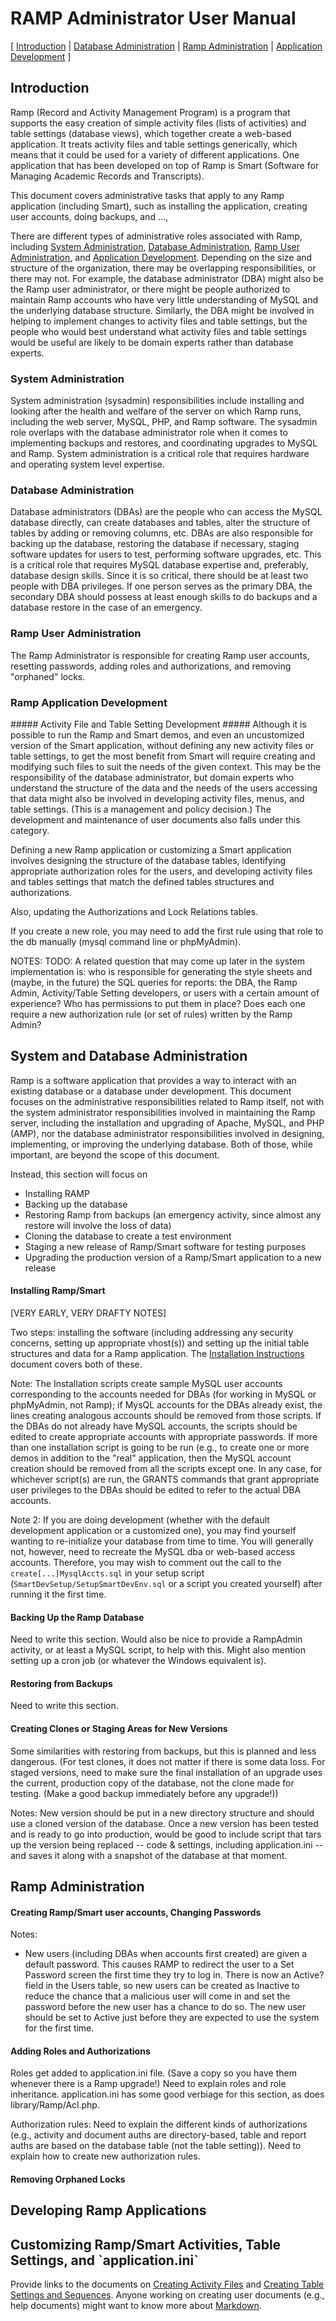 # RAMP Administrator User Manual #

[ [Introduction](#intro) |
  [Database Administration](#sys_dba) |
  [Ramp Administration](#rdba) |
  [Application Development](#devel) ]

<h2 id="intro">Introduction</h2>

Ramp (Record and Activity Management Program) is a program that
supports the easy creation of simple activity files (lists of
activities) and table settings (database views), which together
create a web-based application.  It treats activity files and table
settings generically, which means that it could be used for a variety
of different applications.  One application that has been developed
on top of Ramp is Smart (Software for Managing Academic Records and
Transcripts).

This document covers administrative tasks that apply to any Ramp
application (including Smart), such as installing the
application, creating user accounts, doing backups, and ..., 

There are different types of administrative roles associated with
Ramp, including [System Administration](#sysadmin), [Database
Administration](#dba), [Ramp User Administration](#ramp_dba), and
[Application Development](#development).
Depending on the size and structure of the organization,
there may be overlapping responsibilities, or there may not.
For example, the database administrator (DBA) might also be the
Ramp user administrator, or there might be people authorized to
maintain Ramp accounts who have very little understanding of MySQL
and the underlying database structure.  Similarly, the DBA might
be involved in helping to implement changes to activity files and
table settings, but the people who would best understand what
activity files and table settings would be useful are likely to be
domain experts rather than database experts.

<h3 id="sysadmin">System Administration</h3>
System administration (sysadmin) responsibilities include installing and
looking after the health and welfare of the server on which Ramp
runs, including the web server, MySQL, PHP, and Ramp software.  The
sysadmin role overlaps with the database administrator role when
it comes to implementing backups and restores, and coordinating
upgrades to MySQL and Ramp.  System administration is a critical
role that requires hardware and operating system level expertise.

<h3 id="dba">Database Administration</h3>
Database administrators (DBAs) are the people who can access the MySQL
database directly, can create databases and tables, alter the
structure of tables by adding or removing columns, etc.  DBAs are
also responsible for backing up the database, restoring the database
if necessary, staging software updates for users to test, performing
software upgrades, etc.  This is a critical role that requires MySQL
database expertise and, preferably, database design skills. Since it
is so critical, there should be at least two people with DBA
privileges.  If one person serves as the primary DBA, the secondary
DBA should possess at least enough skills to do backups and a database
restore in the case of an emergency.

<h3 id="ramp_dba">Ramp User Administration</h3>
The Ramp Administrator is responsible for creating Ramp user accounts,
resetting passwords, adding roles and authorizations, and removing "orphaned" locks.

<h3 id="development">Ramp Application Development</h3>
##### Activity File and Table Setting Development #####
Although it is possible to run the Ramp and Smart demos, and even an
uncustomized version of the Smart application, without defining any
new activity files or table settings, to get the most benefit from
Smart will require creating and modifying such files to suit the needs
of the given context.  This may be the responsibility
of the database administrator, but domain experts who
understand the structure of the data and the needs of the users
accessing that data might also be involved in developing activity
files, menus, and table settings.  (This is a management and policy
decision.)
The development and maintenance of user documents also falls under
this category.

Defining a new Ramp application or customizing a Smart application
involves designing the structure of the database tables, identifying
appropriate authorization roles for the users, and developing activity
files and tables settings that match the defined tables structures and
authorizations.

Also, updating the Authorizations and Lock Relations tables.

If you create a new role, you may need to add the first rule using that
role to the db manually (mysql command line or phpMyAdmin).

NOTES:  TODO:
A related question that may come up later in the system implementation is:
who is responsible for generating the style sheets and (maybe, in the
future) the SQL queries for reports: the DBA, the Ramp Admin,
Activity/Table Setting developers, or users with a certain amount of
experience?  Who has permissions to put them in place?  Does each one
require a new authorization rule (or set of rules) written by the Ramp
Admin?

<h2 id="sys_dba"> System and Database Administration </h2>

Ramp is a software application that provides a way to interact with an
existing database or a database under development.  This document
focuses on the administrative responsibilities related to Ramp itself,
not with the system administrator responsibilities involved
in maintaining the Ramp server, including the installation
and upgrading of Apache, MySQL, and PHP (AMP), nor the database
administrator responsibilities involved in designing, implementing, or
improving the underlying database.  Both of those, while important, are
beyond the scope of this document.  

Instead, this section will focus on
  - Installing RAMP
  - Backing up the database
  - Restoring Ramp from backups (an emergency activity, since almost any
    restore will involve the loss of data)
  - Cloning the database to create a test environment
  - Staging a new release of Ramp/Smart software for testing purposes
  - Upgrading the production version of a Ramp/Smart application to a
    new release

#### Installing Ramp/Smart ####

[VERY EARLY, VERY DRAFTY NOTES]

Two steps: installing the software (including addressing any security
concerns, setting up appropriate vhost(s)) and setting up the initial
table structures and data for a Ramp application.  The 
[Installation Instructions][install] document covers both of these.

Note: The Installation scripts
create sample MySQL user accounts corresponding to the accounts needed for
DBAs (for working in MySQL or phpMyAdmin, not Ramp); if MysQL accounts
for the DBAs already exist, the lines creating analogous accounts
should be removed from those scripts.  If the DBAs do not already have
MySQL accounts, the scripts should be edited to create appropriate
accounts with appropriate passwords.  If more than one installation
script is going to be run (e.g., to create one or more demos in
addition to the "real" application, then the MySQL account creation
should be removed from all the scripts except one.  In any case, for
whichever script(s) are run, the GRANTS commands that grant
appropriate user privileges to the DBAs should be edited to refer to
the actual DBA accounts.

Note 2: If you are doing development (whether with the default development
application or a customized one), you may find yourself wanting to
re-initialize your database from time to time.  You will generally
not, however, need to recreate the MySQL dba or web-based access
accounts.  Therefore, you may wish to comment out the call to the
`create[...]MysqlAccts.sql` in your setup script
(`SmartDevSetup/SetupSmartDevEnv.sql` or a script you created yourself)
after running it the first time.

#### Backing Up the Ramp Database ####

Need to write this section.  Would also be nice to provide a RampAdmin
activity, or at least a MySQL script, to help with this.  Might also
mention setting up a cron job (or whatever the Windows equivalent is).

#### Restoring from Backups ####

Need to write this section.

#### Creating Clones or Staging Areas for New Versions ####

Some similarities with restoring from backups, but this is planned and
less dangerous.  (For test clones, it does not matter if there is some
data loss.  For staged versions, need to make sure the final
installation of an upgrade uses the current, production copy of the
database, not the clone made for testing.  (Make a good backup
immediately before any upgrade!))

Notes: New version should be put in a new directory
structure and should use a cloned version of the database.  Once a new
version has been tested and is ready
to go into production, would be good to include script that tars up
the version being replaced -- code & settings, including application.ini
-- and saves it along with a snapshot of the database at that moment.

<h2 id="rdba"> Ramp Administration </h2>

#### Creating Ramp/Smart user accounts, Changing Passwords ####

  Notes:

  - New users (including DBAs when accounts first created) are given a
  default password.  This causes RAMP to redirect the user to a Set
  Password screen the first time they try to log in.  There is now an
  Active? field in the Users table, so new users can be created as
  Inactive to reduce the chance that a malicious user will come in and
  set the password before the new user has a chance to do so.  The new
  user should be set to Active just before they are expected to use the
  system for the first time.

#### Adding Roles and Authorizations ####

Roles get added to application.ini file.  (Save a copy so you have them
whenever there is a Ramp upgrade!)  Need to explain roles and role
inheritance.  application.ini has some good verbiage for this section,
as does library/Ramp/Acl.php.

Authorization rules: Need to explain the different kinds of
authorizations (e.g., activity and document auths are directory-based,
table and report auths are based on the database table (not the table
setting)).  Need to explain how to create new authorization rules.  

#### Removing Orphaned Locks ####

<h2 id="devel"> Developing Ramp Applications </h2>
<h2 id="devel"> Customizing Ramp/Smart Activities, Table
Settings, and `application.ini` </h2>

Provide links to the documents on [Creating Activity Files][activities]
and [Creating Table Settings and Sequences][settings].  Anyone working
on creating user documents (e.g., help documents) might want to know
more about [Markdown][md].


[install]: /document/index/document/..%252F..%252Finstallation%252FINSTALL.md
[activities]: /document/index/document/rampDocs%252FActivityLists.md
[settings]: /document/index/document/rampDocs%252FTableSettings.md
[md]:  http://michelf.ca/projects/php-markdown/
